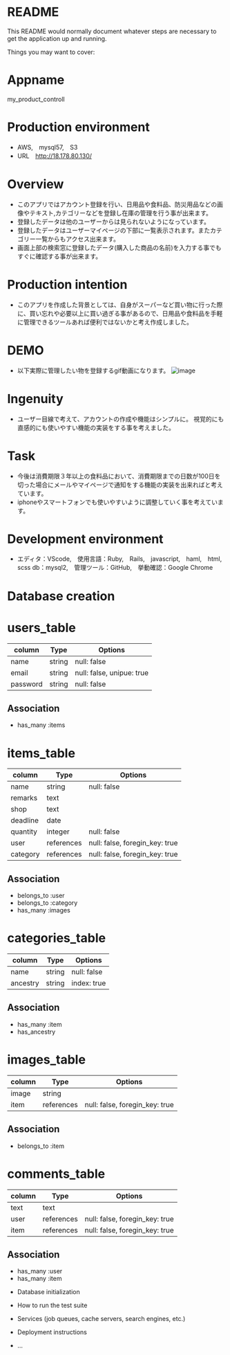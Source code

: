 # README

This README would normally document whatever steps are necessary to get the
application up and running.

Things you may want to cover:

# Appname
  my_product_controll

# Production environment
  - AWS,　mysql57,　S3
  - URL　http://18.178.80.130/

# Overview
  - このアプリではアカウント登録を行い、日用品や食料品、防災用品などの画像やテキスト,カテゴリーなどを登録し在庫の管理を行う事が出来ます。
  - 登録したデータは他のユーザーからは見られないようになっています。
  - 登録したデータはユーザーマイページの下部に一覧表示されます。またカテゴリー一覧からもアクセス出来ます。
  - 画面上部の検索窓に登録したデータ(購入した商品の名前)を入力する事でもすぐに確認する事が出来ます。


# Production intention
  - このアプリを作成した背景としては、自身がスーパーなど買い物に行った際に、買い忘れや必要以上に買い過ぎる事があるので、日用品や食料品を手軽に管理できるツールあれば便利ではないかと考え作成しました。

# DEMO
  - 以下実際に管理したい物を登録するgif動画になります。
  ![image](https://user-images.githubusercontent.com/66428722/99243629-4aa2c300-2844-11eb-9477-65330d0ebe43.gif)


# Ingenuity
  - ユーザー目線で考えて、アカウントの作成や機能はシンプルに。
  視覚的にも直感的にも使いやすい機能の実装をする事を考えました。

# Task
  - 今後は消費期限３年以上の食料品において、消費期限までの日数が100日を切った場合にメールやマイページで通知をする機能の実装を出来ればと考えています。
  - iphoneやスマートフォンでも使いやすいように調整していく事を考えています。

# Development environment
  - エディタ：VScode,　使用言語：Ruby,　Rails,　javascript,　haml,　html,　scss
  db：mysql2,　管理ツール：GitHub,　挙動確認：Google Chrome

# Database creation

# users_table

| column   | Type   | Options                   |
| -------- | ------ | ------------------------- |
| name     | string | null: false               |
| email    | string | null: false, unipue: true |
| password | string | null: false               |

## Association

- has_many :items

# items_table
|column|Type|Options|
|------|----|-------|
|name       |string| null: false               |
|remarks    |text|
|shop       |text|
|deadline   |date|
|quantity   |integer| null: false              |
|user       |references|null: false, foregin_key: true|
|category   |references|null: false, foregin_key: true|


## Association

- belongs_to :user
- belongs_to :category
- has_many :images

# categories_table

| column   | Type   | Options     |
| -------- | ------ | ----------- |
| name     | string | null: false |
| ancestry | string | index: true |

## Association
- has_many :item
- has_ancestry

# images_table

| column | Type       | Options                        |
| ------ | ---------- | ------------------------------ |
| image  | string     |
| item   | references | null: false, foregin_key: true |

## Association
- belongs_to :item

# comments_table

| column | Type       | Options                        |
| ------ | ---------- | ------------------------------ |
| text   | text       |
| user   | references | null: false, foregin_key: true |
| item   | references | null: false, foregin_key: true |

## Association

- has_many :user
- has_many :item

* Database initialization

* How to run the test suite

* Services (job queues, cache servers, search engines, etc.)

* Deployment instructions

* ...
